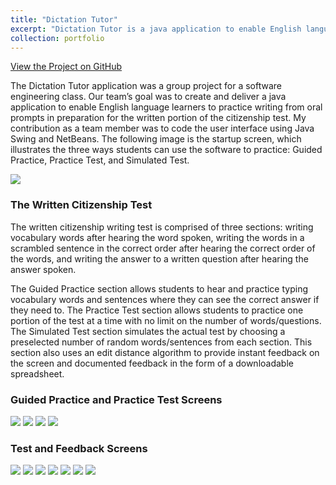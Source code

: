 ```yaml
---
title: "Dictation Tutor"
excerpt: "Dictation Tutor is a java application to enable English language learners to practice writing from oral prompts in preparation for the written portion of the citizenship test.<br/><img src='/images/MainMenu.png'>"
collection: portfolio
---
```


<a href="https://github.com/lisaover/DictationTutor">View the Project on GitHub</a>

The Dictation Tutor application was a group project for a software engineering class. Our team’s goal was to create and deliver a java application to enable English language learners to practice writing from oral prompts in preparation for the written portion of the citizenship test. My contribution as a team member was to code the user interface using Java Swing and NetBeans. The following image is the startup screen, which illustrates the three ways students can use the software to practice: Guided Practice, Practice Test, and Simulated Test.

<img src='/images/MainMenu.png'>

### The Written Citizenship Test

The written citizenship writing test is comprised of three sections: writing vocabulary words after hearing the word spoken, writing the words in a scrambled sentence in the correct order after hearing the correct order of the words, and writing the answer to a written question after hearing the answer spoken.

The Guided Practice section allows students to hear and practice typing vocabulary words and sentences where they can see the correct answer if they need to. The Practice Test section allows students to practice one portion of the test at a time with no limit on the number of words/questions. The Simulated Test section simulates the actual test by choosing a preselected number of random words/sentences from each section. This section also uses an edit distance algorithm to provide instant feedback on the screen and documented feedback in the form of a downloadable spreadsheet.

### Guided Practice and Practice Test Screens
<img src='/images/Guided-Practice.png'>

<img src='/images/Q-n-A-Practice.png'>

<img src='/images/Sentence-Scramble-Practice.png'>

<img src='/images/Vocabulary-Practice.png'>

<!--
![Dictation Tutor Guided Practice](images/Guided-Practice.png)

![Dictation Tutor Q & A Practice Test](images/Q-n-A-Practice.png)

![Dictation Tutor Sentence Scramble Practice Test](images/Sentence-Scramble-Practice.png)

![Dictation Tutor Vocabulary Practice Test](images/Vocabulary-Practice.png)
-->
            
### Test and Feedback Screens

<img src='/images/Settings.png'>

<img src='/images/Q-n-A-Test.png'>

<img src='/images/Q-n-A-Feedback.png'>

<img src='/images/Sentence-Scramble-Test.png'>

<img src='/images/Sentence-Scramble-Feedback.png'>

<img src='/images/Vocabulary-Test.png'>

<img src='/images/Vocabulary-Feedback.png'>

<!--
![Dictation Tutor Test Settings](images/Settings.png)

![Dictation Tutor Q & A Test](images/Q-n-A-Test.png)

![Dictation Tutor Q & A Feedback](images/Q-n-A-Feedback.png)

![Dictation Tutor Sentence Scramble Test](images/Sentence-Scramble-Test.png)

![Dictation Tutor Sentence Scramble Feedback](images/Sentence-Scramble-Feedback.png)

![Dictation Tutor Vocabulary Test](images/Vocabulary-Test.png)

![Dictation Tutor Vocabulary Feedback](images/Vocabulary-Feedback.png)
-->
